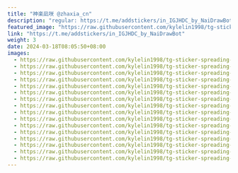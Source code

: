```yaml
---
title: "神楽凪咲 @zhaxia_cn"
description: "regular: https://t.me/addstickers/in_IGJHDC_by_NaiDrawBot"
featured_image: "https://raw.githubusercontent.com/kylelin1998/tg-sticker-spreading-worldwide-images/main/img/918e582c-bd05-4d22-b913-3f50bbb5ec8b.jpg"
link: "https://t.me/addstickers/in_IGJHDC_by_NaiDrawBot"
weight: 3
date: 2024-03-18T08:05:50+08:00
images:
  - https://raw.githubusercontent.com/kylelin1998/tg-sticker-spreading-worldwide-images/main/img/918e582c-bd05-4d22-b913-3f50bbb5ec8b.jpg
  - https://raw.githubusercontent.com/kylelin1998/tg-sticker-spreading-worldwide-images/main/img/8477d281-422d-452e-acda-fc4bfd58cddd.jpg
  - https://raw.githubusercontent.com/kylelin1998/tg-sticker-spreading-worldwide-images/main/img/2e233046-2889-4590-8dd7-cef7eac7c678.jpg
  - https://raw.githubusercontent.com/kylelin1998/tg-sticker-spreading-worldwide-images/main/img/08871e09-7313-4654-b245-ee5258323081.jpg
  - https://raw.githubusercontent.com/kylelin1998/tg-sticker-spreading-worldwide-images/main/img/135e391b-c47c-4bc7-bab6-2f6cb2b3f695.jpg
  - https://raw.githubusercontent.com/kylelin1998/tg-sticker-spreading-worldwide-images/main/img/d46f17e2-7b9a-4262-9471-92cc36e1db42.jpg
  - https://raw.githubusercontent.com/kylelin1998/tg-sticker-spreading-worldwide-images/main/img/8e0bc5ef-e1c1-4584-afde-b9c91edc85f4.jpg
  - https://raw.githubusercontent.com/kylelin1998/tg-sticker-spreading-worldwide-images/main/img/a214bca4-6d63-44e8-87c0-c04273229c8b.jpg
  - https://raw.githubusercontent.com/kylelin1998/tg-sticker-spreading-worldwide-images/main/img/0754d1a7-e550-4495-8807-65604ac761dd.jpg
  - https://raw.githubusercontent.com/kylelin1998/tg-sticker-spreading-worldwide-images/main/img/d611a5d2-9d27-4b45-9ae2-1e9fb4b4a061.jpg
  - https://raw.githubusercontent.com/kylelin1998/tg-sticker-spreading-worldwide-images/main/img/0a6e3450-27b1-40d9-ab10-4ae731f5297e.jpg
  - https://raw.githubusercontent.com/kylelin1998/tg-sticker-spreading-worldwide-images/main/img/39926e83-fa1e-4cce-b3f7-3df106205f50.jpg
  - https://raw.githubusercontent.com/kylelin1998/tg-sticker-spreading-worldwide-images/main/img/1a550046-4722-47c4-a487-e65012bc429b.jpg
  - https://raw.githubusercontent.com/kylelin1998/tg-sticker-spreading-worldwide-images/main/img/f5c2c989-1a37-4c64-8da8-f218e0503f39.jpg
  - https://raw.githubusercontent.com/kylelin1998/tg-sticker-spreading-worldwide-images/main/img/ef63c8b9-6fdd-4a7d-841d-c5ed27457120.jpg
  - https://raw.githubusercontent.com/kylelin1998/tg-sticker-spreading-worldwide-images/main/img/c33eeae2-c62a-4b84-b9a0-3ef05fff4605.jpg
---
```

